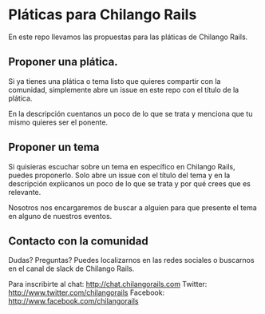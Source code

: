 # Pláticas para Chilango Rails

En este repo llevamos las propuestas para las pláticas de Chilango Rails.

## Proponer una plática.

Si ya tienes una plática o tema listo que quieres compartir con la comunidad,
simplemente abre un issue en este repo con el título de la plática.

En la descripción cuentanos un poco de lo que se trata y menciona que tu mismo
quieres ser el ponente.

## Proponer un tema

Si quisieras escuchar sobre un tema en específico en Chilango Rails, puedes proponerlo.
Solo abre un issue con el título del tema y en la descripción explicanos un poco
de lo que se trata y por qué crees que es relevante.

Nosotros nos encargaremos de buscar a alguien para que presente el tema en
alguno de nuestros eventos.

## Contacto con la comunidad

Dudas? Preguntas? Puedes localizarnos en las redes sociales o buscarnos en el
canal de slack de Chilango Rails.

Para inscribirte al chat: http://chat.chilangorails.com
Twitter: http://www.twitter.com/chilangorails
Facebook: http://www.facebook.com/chilangorails


